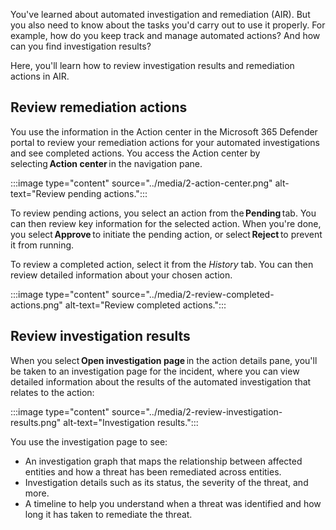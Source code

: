 You've learned about automated investigation and remediation (AIR). But you also need to know about the tasks you'd carry out to use it properly. For example, how do you keep track and manage automated actions? And how can you find investigation results?

Here, you'll learn how to review investigation results and remediation actions in AIR.

## Review remediation actions

You use the information in the Action center in the Microsoft 365 Defender portal to review your remediation actions for your automated investigations and see completed actions. You access the Action center by selecting **Action center** in the navigation pane.

:::image type="content" source="../media/2-action-center.png" alt-text="Review pending actions.":::

To review pending actions, you select an action from the **Pending** tab. You can then review key information for the selected action. When you're done, you select **Approve** to initiate the pending action, or select **Reject** to prevent it from running.

To review a completed action, select it from the *History* tab. You can then review detailed information about your chosen action.

:::image type="content" source="../media/2-review-completed-actions.png" alt-text="Review completed actions.":::

## Review investigation results

When you select **Open investigation page** in the action details pane, you'll be taken to an investigation page for the incident, where you can view detailed information about the results of the automated investigation that relates to the action:

:::image type="content" source="../media/2-review-investigation-results.png" alt-text="Investigation results.":::

You use the investigation page to see:

- An investigation graph that maps the relationship between affected entities and how a threat has been remediated across entities.
- Investigation details such as its status, the severity of the threat, and more.
- A timeline to help you understand when a threat was identified and how long it has taken to remediate the threat.
